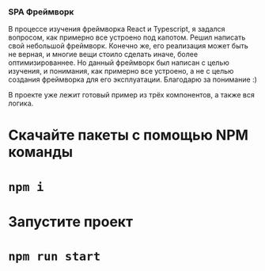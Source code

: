 ### SPA Фреймворк

В процессе изучения фреймворка React и Typescript, я задался вопросом, как примерно все устроено под капотом.
Решил написать свой небольшой фреймворк. Конечно же, его реализация может быть не верная, и многие вещи стоило сделать иначе,
более оптимизированнее. Но данный фреймворк был написан с целью изучения, и понимания, как примерно все устроено, а не с целью
создания фреймворка для его эксплуатации. Благодарю за понимание :)

В проекте уже лежит готовый пример из трёх компонентов, а также вся логика.

# Скачайте пакеты с помощью NPM команды
# `npm i`

# Запустите проект
# `npm run start`
